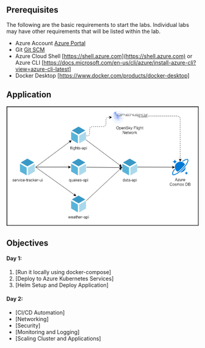 ## Prerequisites 
The following are the basic requirements to start the labs. Individual labs may have other requirements that will be listed within the lab.

* Azure Account [Azure Portal](https://portal.azure.com)
* Git [Git SCM](https://git-scm.com/downloads)
* Azure Cloud Shell [https://shell.azure.com](https://shell.azure.com) or Azure CLI [https://docs.microsoft.com/en-us/cli/azure/install-azure-cli?view=azure-cli-latest] 
* Docker Desktop [https://www.docker.com/products/docker-desktop]
  
## Application

![Application architecture diagram](/assets/img/app-architecture.png "Application architecture diagram")

## Objectives

#### Day 1:
1. [Run it locally using docker-compose]
2. [Deploy to Azure Kubernetes Services]
3. [Helm Setup and Deploy Application]
#### Day 2:
* [CI/CD Automation]
* [Networking]
* [Security]
* [Monitoring and Logging]
* [Scaling Cluster and Applications]
